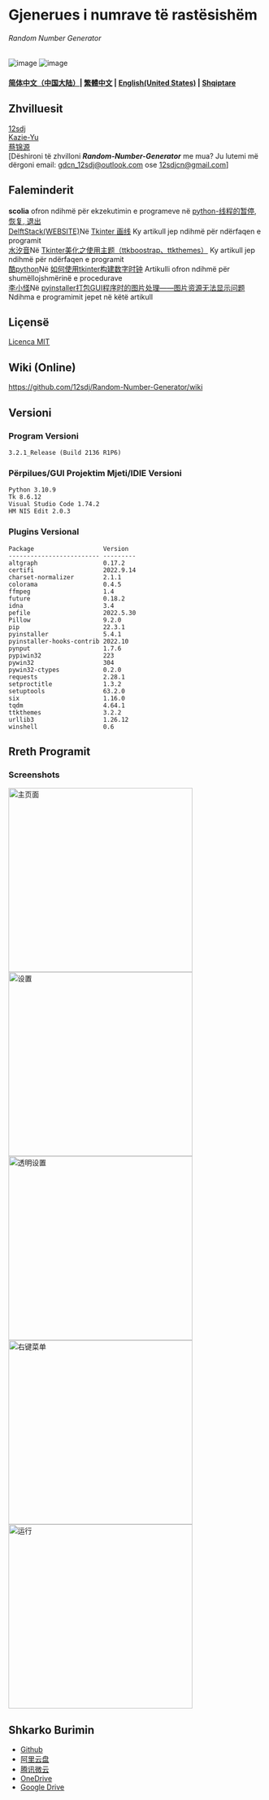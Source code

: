 # Gjenerues i numrave të rastësishëm
###### Random Number Generator
![image](https://img.shields.io/badge/License-MIT-orange) ![image](https://img.shields.io/badge/License-GNU%20General%20Public%20License%20v3.0-red)  
#### [简体中文（中国大陆）](https://github.com/12sdj/Random-Number-Generator/blob/main/README.md)| [繁體中文](https://github.com/12sdj/Random-Number-Generator/blob/main/README.cn.md) | [English(United States)](https://github.com/12sdj/Random-Number-Generator/blob/main/README.en.md) | [**Shqiptare**](https://github.com/12sdj/Random-Number-Generator/blob/main/README.al.md)
## Zhvilluesit
   [12sdj](https://github.com/12sdj)<Principal>  
   [Kazie-Yu](https://github.com/Kazie-Yu)  
   [蔡锦源](https://github.com/caijinyuan123)   
   [Dëshironi të zhvilloni ***Random-Number-Generator*** me mua? Ju lutemi më dërgoni email: gdcn_12sdj@outlook.com ose 12sdjcn@gmail.com]
## Faleminderit
   **scolia** ofron ndihmë për ekzekutimin e programeve në [python-线程的暂停, 恢复, 退出](https://www.cnblogs.com/scolia/p/6132950.html)     
   [DelftStack(WEBSITE)](https://www.delftstack.com/zh/)Në [Tkinter 画线](https://www.delftstack.com/zh/howto/python-tkinter/tkinter-draw-line/) Ky artikull jep ndihmë për ndërfaqen e programit     
  [水汐音](https://www.cnblogs.com/syxy/)Në [Tkinter美化之使用主题（ttkboostrap、ttkthemes）](https://www.cnblogs.com/syxy/p/14724912.html) Ky artikull jep ndihmë për ndërfaqen e programit     
  [酷python](https://www.zhihu.com/people/coolpython)Në [如何使用tkinter构建数字时钟](https://zhuanlan.zhihu.com/p/358187323) Artikulli ofron ndihmë për shumëllojshmërinë e procedurave     
  [李小怪](https://blog.csdn.net/Monster_li57?type=blog)Në [pyinstaller打包GUI程序时的图片处理——图片资源无法显示问题](https://blog.csdn.net/monster_li57/article/details/80601050) Ndihma e programimit jepet në këtë artikull
## Liçensë
   [Licenca MIT](https://github.com/12sdj/Random-Number-Generator/blob/main/LICENSE)
## Wiki (Online)
   https://github.com/12sdj/Random-Number-Generator/wiki
## Versioni
  ### Program Versioni  
    3.2.1_Release (Build 2136 R1P6)      
  ### Përpilues/GUI Projektim Mjeti/IDIE Versioni  
    Python 3.10.9
    Tk 8.6.12
    Visual Studio Code 1.74.2
    HM NIS Edit 2.0.3
  ### Plugins Versional
    Package                   Version
    ------------------------- ---------
    altgraph                  0.17.2
    certifi                   2022.9.14
    charset-normalizer        2.1.1
    colorama                  0.4.5
    ffmpeg                    1.4
    future                    0.18.2
    idna                      3.4
    pefile                    2022.5.30
    Pillow                    9.2.0
    pip                       22.3.1
    pyinstaller               5.4.1
    pyinstaller-hooks-contrib 2022.10
    pynput                    1.7.6
    pypiwin32                 223
    pywin32                   304
    pywin32-ctypes            0.2.0
    requests                  2.28.1
    setproctitle              1.3.2
    setuptools                63.2.0
    six                       1.16.0
    tqdm                      4.64.1
    ttkthemes                 3.2.2
    urllib3                   1.26.12
    winshell                  0.6

 ## Rreth Programit  
  ### Screenshots
   <img width="362" alt="主页面" src="https://user-images.githubusercontent.com/103876733/202992865-bf67c2ad-1675-407a-89fc-a5dab40f69dc.png"> <img width="362" alt="设置" src="https://user-images.githubusercontent.com/103876733/202992917-74d994fc-8f77-4ac3-8b51-a6a5fa97a77f.png">
   <img width="362" alt="透明设置" src="https://user-images.githubusercontent.com/103876733/202992940-811364fc-9d4b-4a77-a18c-224668cb6916.png"> <img width="362" alt="右键菜单" src="https://user-images.githubusercontent.com/103876733/202992964-7ef201e8-3160-4d46-9c1e-c10ac4a3c2de.png">
   <img width="362" alt="运行" src="https://user-images.githubusercontent.com/103876733/202992998-d4b93864-d0f7-477f-a919-1deeb5cf67ab.png">  

   
## Shkarko Burimin  
  * [Github](https://github.com/12sdj/Random-Number-Generator/releases)  
  * [阿里云盘](https://www.aliyundrive.com/s/DsCj6z6vBpN)  
  * [腾讯微云](https://share.weiyun.com/HlegMI18)  
  * [OneDrive](https://8qd83q-my.sharepoint.com/:f:/g/personal/12sdj_8qd83q_onmicrosoft_com/EjmTM5xEZeBFjnXuM5j-3cQBYkFQF3KaMiRlwncNtgxYrQ?e=Ad2X5z)  
  * [Google Drive](https://drive.google.com/drive/folders/1ezO4K8YRL7qEnfcur5NnHO9Gpjvhzdfh?usp=sharing)
